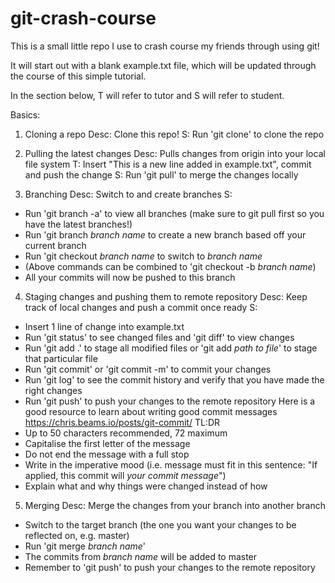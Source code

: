 # git-crash-course
This is a small little repo I use to crash course my friends through using git! 

It will start out with a blank example.txt file, which will be updated through the course of this simple tutorial.

In the section below, T will refer to tutor and S will refer to student.

Basics:

1. Cloning a repo
Desc: Clone this repo!
S: Run 'git clone' to clone the repo

2. Pulling the latest changes
Desc: Pulls changes from origin into your local file system
T: Insert "This is a new line added in example.txt", commit and push the change
S: Run 'git pull' to merge the changes locally

3. Branching
Desc: Switch to and create branches
S: 
- Run 'git branch -a' to view all branches (make sure to git pull first so you have the latest branches!)
- Run  'git branch *branch name* to create a new branch based off your current branch
- Run 'git checkout *branch name* to switch to *branch name*
- (Above commands can be combined to 'git checkout -b *branch name*)
- All your commits will now be pushed to this branch

4. Staging changes and pushing them to remote repository
Desc: Keep track of local changes and push a commit once ready
S: 
- Insert 1 line of change into example.txt
- Run 'git status' to see changed files and 'git diff' to view changes
- Run 'git add .' to stage all modified files or 'git add *path to file*' to stage that particular file 
- Run 'git commit' or 'git commit -m' to commit your changes 
- Run 'git log' to see the commit history and verify that you have made the right changes
- Run 'git push' to push your changes to the remote repository
Here is a good resource to learn about writing good commit messages https://chris.beams.io/posts/git-commit/
TL:DR
- Up to 50 characters recommended, 72 maximum
- Capitalise the first letter of the message
- Do not end the message with a full stop
- Write in the imperative mood (i.e. message must fit in this sentence: "If applied, this commit will *your commit message*")
- Explain what and why things were changed instead of how

5. Merging
Desc: Merge the changes from your branch into another branch
- Switch to the target branch (the one you want your changes to be reflected on, e.g. master)
- Run 'git merge *branch name*'
- The commits from *branch name* will be added to master
- Remember to 'git push' to push your changes to the remote repository